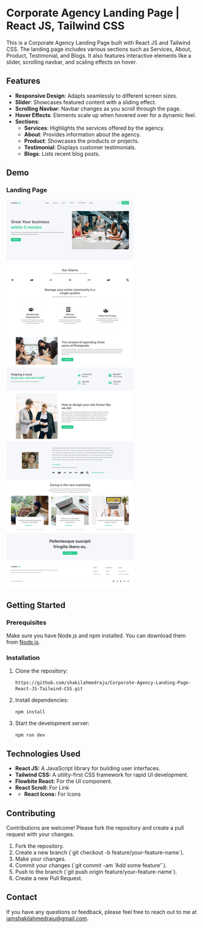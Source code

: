 # Corporate Agency Landing Page | React JS, Tailwind CSS
This is a Corporate Agency Landing Page built with React JS and Tailwind CSS. The landing page includes various sections such as Services, About, Product, Testimonial, and Blogs. It also features interactive elements like a slider, scrolling navbar, and scaling effects on hover.

## Features

- **Responsive Design**: Adapts seamlessly to different screen sizes.
- **Slider**: Showcases featured content with a sliding effect.
- **Scrolling Navbar**: Navbar changes as you scroll through the page.
- **Hover Effects**: Elements scale up when hovered over for a dynamic feel.
- **Sections**:
  - **Services**: Highlights the services offered by the agency.
  - **About**: Provides information about the agency.
  - **Product**: Showcases the products or projects.
  - **Testimonial**: Displays customer testimonials.
  - **Blogs**: Lists recent blog posts.

## Demo

### Landing Page
![Alt text](/public/React-Js-with-Tailwind-CSS-Project.png "Home")

## Getting Started

### Prerequisites

Make sure you have Node.js and npm installed. You can download them from [Node.js](https://nodejs.org/).

### Installation

1. Clone the repository:

   ```Run
   https://github.com/shakilahmedraju/Corporate-Agency-Landing-Page-React-JS-Tailwind-CSS.git

2. Install dependencies:

   ```Run
   npm install 
   
3. Start the development server:

   ```Run
   npm run dev
   
## Technologies Used
- **React JS:** A JavaScript library for building user interfaces.
- **Tailwind CSS:** A utility-first CSS framework for rapid UI development.
- **Flowbite React:** For the UI component.
- **React Scroll:** For Link
- - **React Icons:** For Icons
 
## Contributing
Contributions are welcome! Please fork the repository and create a pull request with your changes.

1. Fork the repository.
2. Create a new branch (\`git checkout -b feature/your-feature-name\`).
3. Make your changes.
4. Commit your changes (\`git commit -am 'Add some feature'\`).
5. Push to the branch (\`git push origin feature/your-feature-name\`).
6. Create a new Pull Request.


## Contact
If you have any questions or feedback, please feel free to reach out to me at iamshakilahmedraju@gmail.com.

